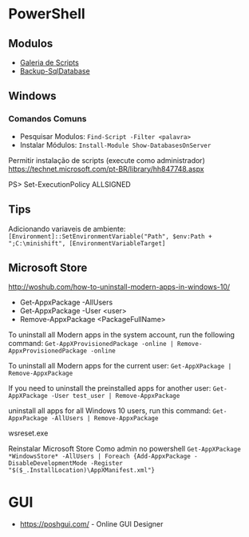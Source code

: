 # PowerShell

## Modulos
- [Galeria de Scripts](https://www.powershellgallery.com/)
- [Backup-SqlDatabase](https://docs.microsoft.com/en-us/powershell/module/sqlps/?view=sqlserver-ps) 


## Windows
### Comandos Comuns
- Pesquisar Modulos: `Find-Script -Filter <palavra>`
- Instalar Módulos: `Install-Module Show-DatabasesOnServer`


Permitir instalação de scripts (execute como administrador)
https://technet.microsoft.com/pt-BR/library/hh847748.aspx

PS> Set-ExecutionPolicy ALLSIGNED



## Tips
Adicionando variaveis de ambiente:
`[Environment]::SetEnvironmentVariable("Path", $env:Path + ";C:\minishift", [EnvironmentVariableTarget]`


## Microsoft Store

http://woshub.com/how-to-uninstall-modern-apps-in-windows-10/

- Get-AppxPackage -AllUsers
- Get-AppxPackage -User \<user\>
- Remove-AppxPackage \<PackageFullName\>

To uninstall all Modern apps in the system account, run the following command: `Get-AppXProvisionedPackage -online | Remove-AppxProvisionedPackage -online`

To uninstall all Modern apps for the current user: `Get-AppXPackage | Remove-AppxPackage`

If you need to uninstall the preinstalled apps for another user: `Get-AppXPackage -User test_user | Remove-AppxPackage`

uninstall all apps for all Windows 10 users, run this command: `Get-AppxPackage -AllUsers | Remove-AppxPackage`

wsreset.exe

Reinstalar Microsoft Store
Como admin no powershell 
`Get-AppXPackage *WindowsStore* -AllUsers | Foreach {Add-AppxPackage -DisableDevelopmentMode -Register "$($_.InstallLocation)\AppXManifest.xml"}`


# GUI
- https://poshgui.com/ - Online GUI Designer
